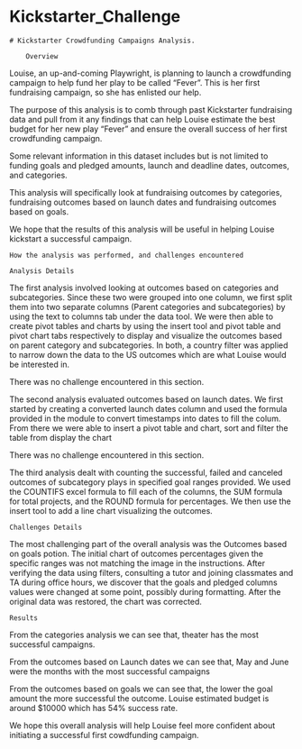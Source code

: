 # Kickstarter_Challenge

    # Kickstarter Crowdfunding Campaigns Analysis.

        Overview

  Louise, an up-and-coming Playwright, is planning to launch a crowdfunding campaign to help fund her play to be called “Fever”. This is her first fundraising campaign, so she has enlisted our help. 

  The purpose of this analysis is to comb through past Kickstarter fundraising data and 
pull from it any findings that can help Louise estimate the best budget for her new play 
“Fever” and ensure the overall success of her first crowdfunding campaign.

  Some relevant information in this dataset includes but is not limited to funding goals and pledged amounts, launch and deadline dates, outcomes, and categories.

  This analysis will specifically look at fundraising outcomes by categories, fundraising outcomes based on launch dates and fundraising outcomes based on goals. 

We hope that the results of this analysis will be useful in helping Louise kickstart a successful campaign.

    How the analysis was performed, and challenges encountered

	Analysis Details

  The first analysis involved looking at outcomes based on categories and subcategories. Since these two were grouped into one column, we first split them into two separate columns (Parent categories and subcategories) by using the text to columns tab under the data tool. 
We were then able to create pivot tables and charts by using the insert tool and pivot table and pivot chart tabs respectively to display and visualize the outcomes based on parent category and subcategories. In both, a country filter was applied to narrow down the data to the US outcomes which are what Louise would be interested in.

There was no challenge encountered in this section.
  
  The second analysis evaluated outcomes based on launch dates. We first started by creating a converted launch dates column and used the formula provided in the module to convert timestamps into dates to fill the colum. From there we were able to insert a pivot table and chart, sort and filter the table from display the chart 
  
There was no challenge encountered in this section.

  The third analysis dealt with counting the successful, failed and canceled outcomes of subcategory plays in specified goal ranges provided. We used the COUNTIFS excel formula to fill each of the columns, the SUM formula for total projects, and the ROUND formula for percentages. We then use the insert tool to add a line chart visualizing the outcomes.


	Challenges Details

The most challenging part of the overall analysis was the Outcomes based on goals potion. The initial chart of outcomes percentages given the specific ranges was not matching the image in the instructions. After verifying the data using filters, consulting a tutor and joining classmates and TA during office hours, we discover that the goals and pledged columns values were changed at some point, possibly during formatting. After the original data was restored, the chart was corrected.

	Results

From the categories analysis we can see that, theater has the most successful campaigns.

From the outcomes based on Launch dates we can see that, May and June were the months with the most successful campaigns

From the outcomes based on goals we can see that, the lower the goal amount the more successful the outcome. Louise estimated budget is around $10000 which has 54% success rate.


We hope this overall analysis will help Louise feel more confident about initiating a successful first cowdfunding campaign.


